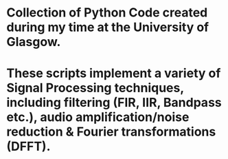 # Collection of Python Code created during my time at the University of Glasgow.
# These scripts implement a variety of Signal Processing techniques, including filtering (FIR, IIR, Bandpass etc.), audio amplification/noise reduction & Fourier transformations (DFFT).
